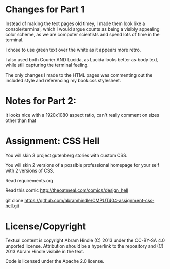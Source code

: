 Changes for Part 1
==================

Instead of making the text pages old timey, I made them look like a console/terminal, which I would argue counts as being a visibly appealing color scheme, as we are computer scientists and spend lots of time in the terminal.

I chose to use green text over the white as it appears more retro.

I also used both Courier AND Lucida, as Lucida looks better as body text, while still capturing the terminal feeling.

The only changes I made to the HTML pages was commenting out the included style and referencing my book.css stylesheet.

Notes for Part 2:
=================
It looks nice with a 1920x1080 aspect ratio, can't really comment on sizes other than that


Assignment: CSS Hell
====================

You will skin 3 project gutenberg stories with custom CSS.

You will skin 2 versions of a possible professional homepage for your
self with 2 versions of CSS.

Read requirements.org

Read this comic http://theoatmeal.com/comics/design_hell

git clone https://github.com/abramhindle/CMPUT404-assignment-css-hell.git

License/Copyright
=================

Textual content is copyright Abram Hindle (C) 2013 under the CC-BY-SA
4.0 unported license. Attribution should be a hyperlink to the
repository and (C) 2013 Abram Hindle visibile in the text.

Code is licensed under the Apache 2.0 license.


